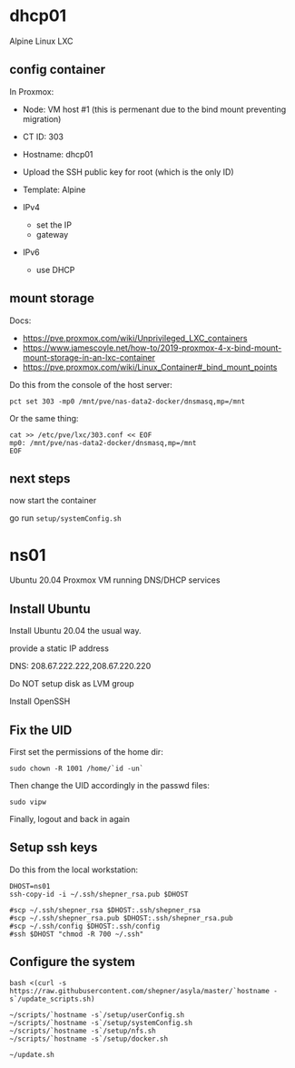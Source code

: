 # dhcp01

Alpine Linux LXC

## config container


In Proxmox:
* Node: VM host #1 (this is permenant due to the bind mount preventing migration)
* CT ID: 303
* Hostname: dhcp01
* Upload the SSH public key for root (which is the only ID)

* Template: Alpine

* IPv4
  * set the IP
  * gateway
* IPv6
  * use DHCP


## mount storage

Docs:
* https://pve.proxmox.com/wiki/Unprivileged_LXC_containers
* https://www.jamescoyle.net/how-to/2019-proxmox-4-x-bind-mount-mount-storage-in-an-lxc-container
* https://pve.proxmox.com/wiki/Linux_Container#_bind_mount_points

Do this from the console of the host server:

``` shell
pct set 303 -mp0 /mnt/pve/nas-data2-docker/dnsmasq,mp=/mnt
```

Or the same thing:
``` shell
cat >> /etc/pve/lxc/303.conf << EOF
mp0: /mnt/pve/nas-data2-docker/dnsmasq,mp=/mnt
EOF
```


## next steps

now start the container

go run `setup/systemConfig.sh`
























# ns01

Ubuntu 20.04 Proxmox VM running DNS/DHCP services

## Install Ubuntu

Install Ubuntu 20.04 the usual way.

provide a static IP address

DNS: 208.67.222.222,208.67.220.220

Do NOT setup disk as LVM group

Install OpenSSH

## Fix the UID

First set the permissions of the home dir:

``` shell
sudo chown -R 1001 /home/`id -un`
```

Then change the UID accordingly in the passwd files:

``` shell
sudo vipw
```

Finally, logout and back in again

## Setup ssh keys

Do this from the local workstation:

``` shell
DHOST=ns01
ssh-copy-id -i ~/.ssh/shepner_rsa.pub $DHOST

#scp ~/.ssh/shepner_rsa $DHOST:.ssh/shepner_rsa
#scp ~/.ssh/shepner_rsa.pub $DHOST:.ssh/shepner_rsa.pub
#scp ~/.ssh/config $DHOST:.ssh/config
#ssh $DHOST "chmod -R 700 ~/.ssh"
```

## Configure the system

``` shell
bash <(curl -s https://raw.githubusercontent.com/shepner/asyla/master/`hostname -s`/update_scripts.sh)

~/scripts/`hostname -s`/setup/userConfig.sh
~/scripts/`hostname -s`/setup/systemConfig.sh
~/scripts/`hostname -s`/setup/nfs.sh
~/scripts/`hostname -s`/setup/docker.sh

~/update.sh
```
